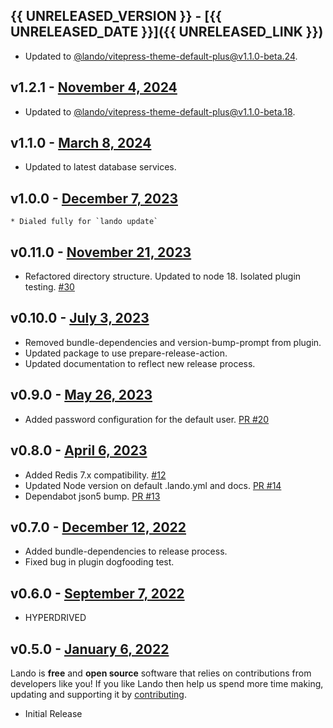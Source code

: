 ## {{ UNRELEASED_VERSION }} - [{{ UNRELEASED_DATE }}]({{ UNRELEASED_LINK }})

* Updated to [@lando/vitepress-theme-default-plus@v1.1.0-beta.24](https://github.com/lando/vitepress-theme-default-plus/releases/tag/v1.1.0-beta.24).

## v1.2.1 - [November 4, 2024](https://github.com/lando/redis/releases/tag/v1.2.1)

* Updated to [@lando/vitepress-theme-default-plus@v1.1.0-beta.18](https://github.com/lando/vitepress-theme-default-plus/releases/tag/v1.1.0-beta.18).

## v1.1.0 - [March 8, 2024](https://github.com/lando/redis/releases/tag/v1.1.0)
  * Updated to latest database services.

## v1.0.0 - [December 7, 2023](https://github.com/lando/redis/releases/tag/v1.0.0)
    * Dialed fully for `lando update`

## v0.11.0 - [November 21, 2023](https://github.com/lando/redis/releases/tag/v0.11.0)
* Refactored directory structure. Updated to node 18. Isolated plugin testing. [#30](https://github.com/lando/redis/pull/30)

## v0.10.0 - [July 3, 2023](https://github.com/lando/redis/releases/tag/v0.10.0)
* Removed bundle-dependencies and version-bump-prompt from plugin.
* Updated package to use prepare-release-action.
* Updated documentation to reflect new release process.

## v0.9.0 - [May 26, 2023](https://github.com/lando/redis/releases/tag/v0.9.0)
* Added password configuration for the default user. [PR #20](https://github.com/lando/redis/pull/20)

## v0.8.0 - [April 6, 2023](https://github.com/lando/redis/releases/tag/v0.8.0)
* Added Redis 7.x compatibility. [#12](https://github.com/lando/redis/issues/12)
* Updated Node version on default .lando.yml and docs. [PR #14](https://github.com/lando/redis/pull/14)
* Dependabot json5 bump. [PR #13](https://github.com/lando/redis/pull/13)

## v0.7.0 - [December 12, 2022](https://github.com/lando/redis/releases/tag/v0.7.0)
* Added bundle-dependencies to release process.
* Fixed bug in plugin dogfooding test.

## v0.6.0 - [September 7, 2022](https://github.com/lando/redis/releases/tag/v0.6.0)

* HYPERDRIVED

## v0.5.0 - [January 6, 2022](https://github.com/lando/redis/releases/tag/v0.5.0)

Lando is **free** and **open source** software that relies on contributions from developers like you! If you like Lando then help us spend more time making, updating and supporting it by [contributing](https://github.com/sponsors/lando).

* Initial Release
